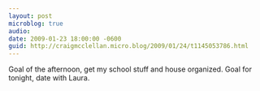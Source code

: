 ```yaml
---
layout: post
microblog: true
audio: 
date: 2009-01-23 18:00:00 -0600
guid: http://craigmcclellan.micro.blog/2009/01/24/t1145053786.html
---
```

Goal of the afternoon, get my school stuff and house organized.  Goal for tonight, date with Laura.
